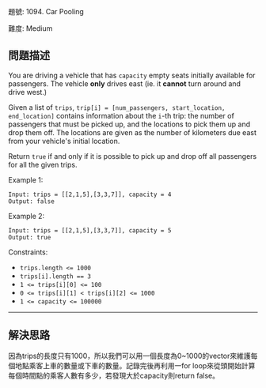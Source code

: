 題號: 1094. Car Pooling

難度: Medium

## 問題描述
You are driving a vehicle that has `capacity` empty seats initially available for passengers.  The vehicle **only** drives east (ie. it **cannot** turn around and drive west.)

Given a list of `trips`, `trip[i] = [num_passengers, start_location, end_location]` contains information about the `i`-th trip: the number of passengers that must be picked up, and the locations to pick them up and drop them off.  The locations are given as the number of kilometers due east from your vehicle's initial location.

Return `true` if and only if it is possible to pick up and drop off all passengers for all the given trips. 

Example 1:
```
Input: trips = [[2,1,5],[3,3,7]], capacity = 4
Output: false
```

Example 2:
```
Input: trips = [[2,1,5],[3,3,7]], capacity = 5
Output: true
```

Constraints:

- `trips.length <= 1000`
- `trips[i].length == 3`
- `1 <= trips[i][0] <= 100`
- `0 <= trips[i][1] < trips[i][2] <= 1000`
- `1 <= capacity <= 100000`

---
## 解決思路
因為trips的長度只有1000，所以我們可以用一個長度為0~1000的vector來維護每個地點乘客上車的數量或下車的數量。記錄完後再利用一for loop來從頭開始計算每個時間點的乘客人數有多少，若發現大於capacity則return false。